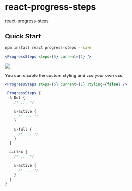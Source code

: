 # react-progress-steps

react-progress-steps

## Quick Start

```bash
npm install react-progress-steps --save
```

```jsx
<ProgressSteps steps={5} current={1} />
```

![](https://cloud.githubusercontent.com/assets/2709086/12774363/042f027a-c9f9-11e5-81dc-56a84ddff7a2.png)

You can disable the custom styling and use your own css.

```jsx
<ProgressSteps steps={5} current={1} styling={false} />
```

```scss
.ProgressSteps {
  &-Dot {
    /* ... */

    &-active {
      /* ... */
    }

    &-full {
      /* ... */
    }  
  }

  &-Line {
    /* ... */

    &-active {
      /* ... */
    }
  }
}
```
